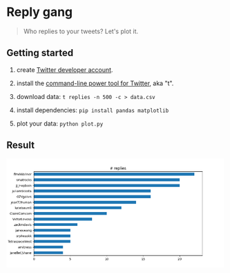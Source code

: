 # Reply gang

>Who replies to your tweets? Let's plot it.

## Getting started

1) create [Twitter developer account](https://developer.twitter.com/en/apply-for-access).

2) install the [command-line power tool for Twitter](https://github.com/sferik/t), aka "t".

3) download data: `t replies -n 500 -c > data.csv`

4) install dependencies: `pip install pandas matplotlib`

5) plot your data: `python plot.py`

## Result

![replies](replies.png)
